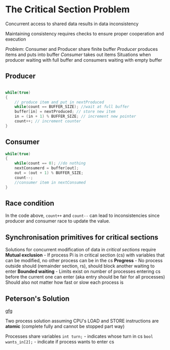 
# The Critical Section Problem

Concurrent access to shared data results in data inconsistency

Maintaining consistency requires checks to ensure proper cooperation and execution

_Problem_: Consumer and Producer share finite buffer
	_Producer_ produces items and puts into buffer
	_Consumer_ takes out items
Situations when producer waiting with full buffer and consumers waiting with empty buffer

## Producer
```c

while(true)
{
	// produce item and put in nextProduced
	while(count == BUFFER_SIZE); //wait at full buffer
	buffer[in] = nextProduced; // store new item
	in = (in + 1) % BUFFER_SIZE; // increment new pointer
	count++; // increment counter
}
```
## Consumer
```c
while(true)
{
	while(count == 0); //do nothing
	nextConsumerd = buffer[out];
	out = (out + 1) % BUFFER_SIZE;
	count--;
	//consumer item in nextConsumed
}
```

## Race condition

In the code above, `count++` and `count--` can lead to inconsistencies since producer and consumer race to update the value.

## Synchronisation primitives for critical sections

Solutions for concurrent modification of data in _critical sections_ require
	**Mutual exclusion** - If process Pi is in critical section (cs) with variables that can be modified, no other process can be in the cs
	**Progress** - No process outside should (remainder section, rs), should block another waiting to enter
	**Bounded waiting** - Limits exist on number of processes entering cs before the current one can enter (aka entry should be fair for all processes)
Should also not matter how fast or slow each process is

## Peterson's Solution
[gfg](https://www.geeksforgeeks.org/petersons-algorithm-in-process-synchronization/)

Two process solution assuming CPU's LOAD and STORE instructions are **atomic** (complete fully and cannot be stopped part way)

Processes share variables
	`int turn;` - indicates whose turn in cs
	`bool wants_in[2];` - indicate if process wants to enter cs

